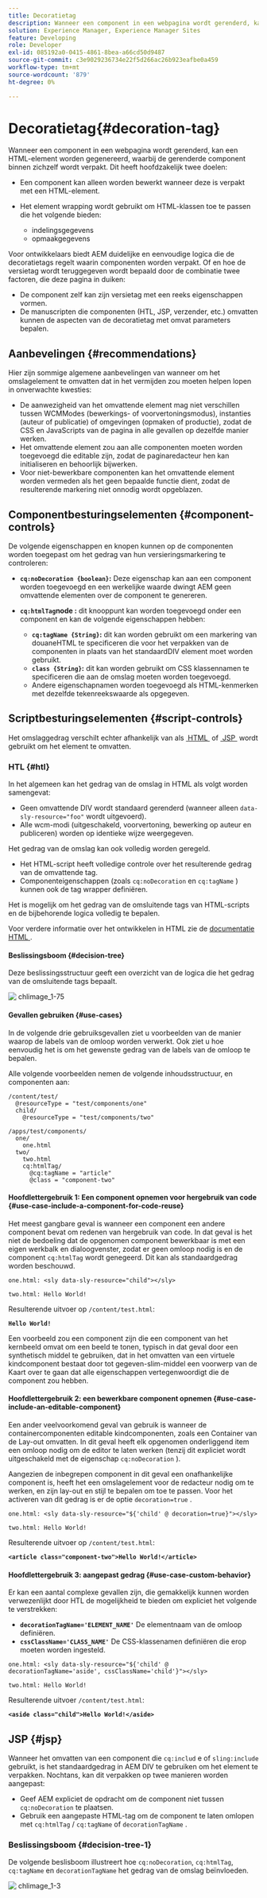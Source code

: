 ```yaml
---
title: Decoratietag
description: Wanneer een component in een webpagina wordt gerenderd, kan een HTML-element worden gegenereerd, waarbij de gerenderde component binnen zichzelf wordt verpakt. Voor ontwikkelaars biedt AEM duidelijke en eenvoudige logica die de decoratietags regelt waarin componenten worden verpakt.
solution: Experience Manager, Experience Manager Sites
feature: Developing
role: Developer
exl-id: 085192a0-0415-4861-8bea-a66cd50d9487
source-git-commit: c3e9029236734e22f5d266ac26b923eafbe0a459
workflow-type: tm+mt
source-wordcount: '879'
ht-degree: 0%

---
```


# Decoratietag{#decoration-tag}

Wanneer een component in een webpagina wordt gerenderd, kan een HTML-element worden gegenereerd, waarbij de gerenderde component binnen zichzelf wordt verpakt. Dit heeft hoofdzakelijk twee doelen:

* Een component kan alleen worden bewerkt wanneer deze is verpakt met een HTML-element.
* Het element wrapping wordt gebruikt om HTML-klassen toe te passen die het volgende bieden:

   * indelingsgegevens
   * opmaakgegevens

Voor ontwikkelaars biedt AEM duidelijke en eenvoudige logica die de decoratietags regelt waarin componenten worden verpakt. Of en hoe de versietag wordt teruggegeven wordt bepaald door de combinatie twee factoren, die deze pagina in duiken:

* De component zelf kan zijn versietag met een reeks eigenschappen vormen.
* De manuscripten die componenten (HTL, JSP, verzender, etc.) omvatten kunnen de aspecten van de decoratietag met omvat parameters bepalen.

## Aanbevelingen {#recommendations}

Hier zijn sommige algemene aanbevelingen van wanneer om het omslagelement te omvatten dat in het vermijden zou moeten helpen lopen in onverwachte kwesties:

* De aanwezigheid van het omvattende element mag niet verschillen tussen WCMModes (bewerkings- of voorvertoningsmodus), instanties (auteur of publicatie) of omgevingen (opmaken of productie), zodat de CSS en JavaScripts van de pagina in alle gevallen op dezelfde manier werken.
* Het omvattende element zou aan alle componenten moeten worden toegevoegd die editable zijn, zodat de paginaredacteur hen kan initialiseren en behoorlijk bijwerken.
* Voor niet-bewerkbare componenten kan het omvattende element worden vermeden als het geen bepaalde functie dient, zodat de resulterende markering niet onnodig wordt opgeblazen.

## Componentbesturingselementen {#component-controls}

De volgende eigenschappen en knopen kunnen op de componenten worden toegepast om het gedrag van hun versieringsmarkering te controleren:

* **`cq:noDecoration {boolean}`:** Deze eigenschap kan aan een component worden toegevoegd en een werkelijke waarde dwingt AEM geen omvattende elementen over de component te genereren.

* **`cq:htmlTag`node :** dit knooppunt kan worden toegevoegd onder een component en kan de volgende eigenschappen hebben:

   * **`cq:tagName {String}`:** dit kan worden gebruikt om een markering van douaneHTML te specificeren die voor het verpakken van de componenten in plaats van het standaardDIV element moet worden gebruikt.
   * **`class {String}`:** dit kan worden gebruikt om CSS klassennamen te specificeren die aan de omslag moeten worden toegevoegd.
   * Andere eigenschapnamen worden toegevoegd als HTML-kenmerken met dezelfde tekenreekswaarde als opgegeven.

## Scriptbesturingselementen {#script-controls}

Het omslaggedrag verschilt echter afhankelijk van als [&#x200B; HTML &#x200B;](/help/sites-developing/decoration-tag.md#htl) of [&#x200B; JSP &#x200B;](/help/sites-developing/decoration-tag.md#jsp) wordt gebruikt om het element te omvatten.

### HTL {#htl}

In het algemeen kan het gedrag van de omslag in HTML als volgt worden samengevat:

* Geen omvattende DIV wordt standaard gerenderd (wanneer alleen `data-sly-resource="foo"` wordt uitgevoerd).
* Alle wcm-modi (uitgeschakeld, voorvertoning, bewerking op auteur en publiceren) worden op identieke wijze weergegeven.

Het gedrag van de omslag kan ook volledig worden geregeld.

* Het HTML-script heeft volledige controle over het resulterende gedrag van de omvattende tag.
* Componenteigenschappen (zoals `cq:noDecoration` en `cq:tagName` ) kunnen ook de tag wrapper definiëren.

Het is mogelijk om het gedrag van de omsluitende tags van HTML-scripts en de bijbehorende logica volledig te bepalen.

Voor verdere informatie over het ontwikkelen in HTML zie de [&#x200B; documentatie HTML &#x200B;](https://experienceleague.adobe.com/docs/experience-manager-htl/content/overview.html?lang=nl-NL).

#### Beslissingsboom {#decision-tree}

Deze beslissingsstructuur geeft een overzicht van de logica die het gedrag van de omsluitende tags bepaalt.

![&#x200B; chlimage_1-75 &#x200B;](assets/chlimage_1-75a.png)

#### Gevallen gebruiken {#use-cases}

In de volgende drie gebruiksgevallen ziet u voorbeelden van de manier waarop de labels van de omloop worden verwerkt. Ook ziet u hoe eenvoudig het is om het gewenste gedrag van de labels van de omloop te bepalen.

Alle volgende voorbeelden nemen de volgende inhoudsstructuur, en componenten aan:

```
/content/test/
  @resourceType = "test/components/one"
  child/
    @resourceType = "test/components/two"
```

```
/apps/test/components/
  one/
    one.html
  two/
    two.html
    cq:htmlTag/
      @cq:tagName = "article"
      @class = "component-two"
```

#### Hoofdlettergebruik 1: Een component opnemen voor hergebruik van code {#use-case-include-a-component-for-code-reuse}

Het meest gangbare geval is wanneer een component een andere component bevat om redenen van hergebruik van code. In dat geval is het niet de bedoeling dat de opgenomen component bewerkbaar is met een eigen werkbalk en dialoogvenster, zodat er geen omloop nodig is en de component `cq:htmlTag` wordt genegeerd. Dit kan als standaardgedrag worden beschouwd.

`one.html: <sly data-sly-resource="child"></sly>`

`two.html: Hello World!`

Resulterende uitvoer op `/content/test.html`:

**`Hello World!`**

Een voorbeeld zou een component zijn die een component van het kernbeeld omvat om een beeld te tonen, typisch in dat geval door een synthetisch middel te gebruiken, dat in het omvatten van een virtuele kindcomponent bestaat door tot gegeven-slim-middel een voorwerp van de Kaart over te gaan dat alle eigenschappen vertegenwoordigt die de component zou hebben.

#### Hoofdlettergebruik 2: een bewerkbare component opnemen {#use-case-include-an-editable-component}

Een ander veelvoorkomend geval van gebruik is wanneer de containercomponenten editable kindcomponenten, zoals een Container van de Lay-out omvatten. In dit geval heeft elk opgenomen onderliggend item een omloop nodig om de editor te laten werken (tenzij dit expliciet wordt uitgeschakeld met de eigenschap `cq:noDecoration` ).

Aangezien de inbegrepen component in dit geval een onafhankelijke component is, heeft het een omslagelement voor de redacteur nodig om te werken, en zijn lay-out en stijl te bepalen om toe te passen. Voor het activeren van dit gedrag is er de optie `decoration=true` .

`one.html: <sly data-sly-resource="${'child' @ decoration=true}"></sly>`

`two.html: Hello World!`

Resulterende uitvoer op `/content/test.html`:

**`<article class="component-two">Hello World!</article>`**

#### Hoofdlettergebruik 3: aangepast gedrag {#use-case-custom-behavior}

Er kan een aantal complexe gevallen zijn, die gemakkelijk kunnen worden verwezenlijkt door HTL de mogelijkheid te bieden om expliciet het volgende te verstrekken:

* **`decorationTagName='ELEMENT_NAME'`** De elementnaam van de omloop definiëren.
* **`cssClassName='CLASS_NAME'`** De CSS-klassenamen definiëren die erop moeten worden ingesteld.

`one.html: <sly data-sly-resource="${'child' @ decorationTagName='aside', cssClassName='child'}"></sly>`

`two.html: Hello World!`

Resulterende uitvoer `/content/test.html`:

**`<aside class="child">Hello World!</aside>`**

## JSP {#jsp}

Wanneer het omvatten van een component die `cq:includ` e of `sling:include` gebruikt, is het standaardgedrag in AEM DIV te gebruiken om het element te verpakken. Nochtans, kan dit verpakken op twee manieren worden aangepast:

* Geef AEM expliciet de opdracht om de component niet tussen `cq:noDecoration` te plaatsen.
* Gebruik een aangepaste HTML-tag om de component te laten omlopen met `cq:htmlTag` / `cq:tagName` of `decorationTagName` .

### Beslissingsboom {#decision-tree-1}

De volgende beslisboom illustreert hoe `cq:noDecoration`, `cq:htmlTag`, `cq:tagName` en `decorationTagName` het gedrag van de omslag beïnvloeden.

![&#x200B; chlimage_1-3 &#x200B;](assets/chlimage_1-3a.jpeg)

